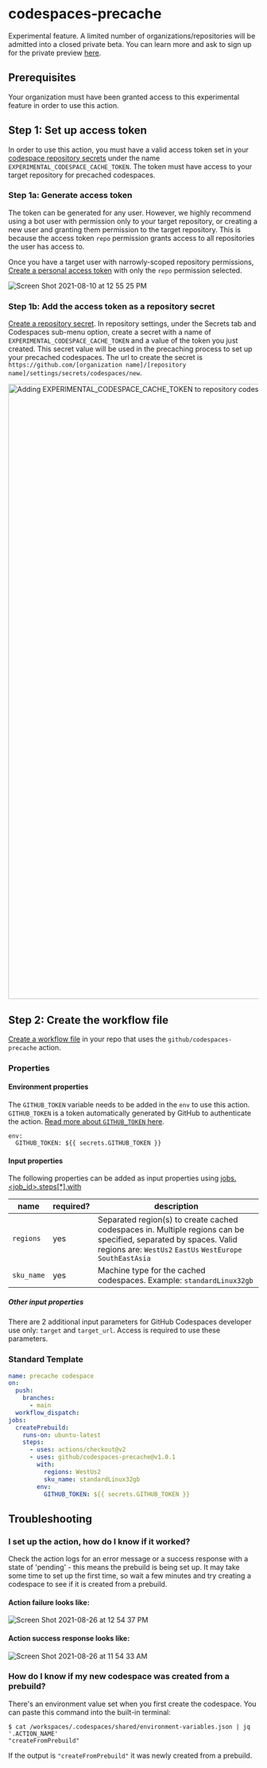 # codespaces-precache
Experimental feature. A limited number of organizations/repositories will be admitted into a closed private beta. You can learn more and ask to sign up for the private preview [here](https://docs.github.com/en/codespaces/customizing-your-codespace/prebuilding-codespaces-for-your-project). 

## Prerequisites

Your organization must have been granted access to this experimental feature in order to use this action.

## Step 1: Set up access token

In order to use this action, you must have a valid access token set in your [codespace repository secrets](https://docs.github.com/en/codespaces/managing-your-codespaces/managing-encrypted-secrets-for-your-codespaces) under the name `EXPERIMENTAL_CODESPACE_CACHE_TOKEN`. The token must have access to your target repository for precached codespaces.

### Step 1a: Generate access token
The token can be generated for any user. However, we highly recommend using a bot user with permission only to your target repository, or creating a new user and granting them permission to the target repository. This is because the access token `repo` permission grants access to all repositories the user has access to.

Once you have a target user with narrowly-scoped repository permissions, [Create a personal access token](https://docs.github.com/en/github/authenticating-to-github/keeping-your-account-and-data-secure/creating-a-personal-access-token) with only the `repo` permission selected.

![Screen Shot 2021-08-10 at 12 55 25 PM](https://user-images.githubusercontent.com/5428933/128901649-948606a0-a68e-46a1-910d-03be4c6834fc.png)

### Step 1b: Add the access token as a repository secret

[Create a repository secret](https://docs.github.com/en/actions/reference/encrypted-secrets#creating-encrypted-secrets-for-a-repository). In repository settings, under the Secrets tab and Codespaces sub-menu option, create a secret with a name of `EXPERIMENTAL_CODESPACE_CACHE_TOKEN` and a value of the token you just created. This secret value will be used in the precaching process to set up your precached codespaces. The url to create the secret is `https://github.com/[organization name]/[repository name]/settings/secrets/codespaces/new`.

<img width="1238" alt="Adding EXPERIMENTAL_CODESPACE_CACHE_TOKEN to repository codespaces secrets" src="https://user-images.githubusercontent.com/4596845/129975552-9d562c9b-32d1-4126-87e0-41f38af2bfe8.png">

## Step 2: Create the workflow file

[Create a workflow file](https://docs.github.com/en/actions/reference/workflow-syntax-for-github-actions) in your repo that uses the `github/codespaces-precache` action.

### Properties

#### Environment properties
The `GITHUB_TOKEN` variable needs to be added in the `env` to use this action. `GITHUB_TOKEN` is a token automatically generated by GitHub to authenticate the action. [Read more about `GITHUB_TOKEN` here](https://docs.github.com/en/actions/reference/authentication-in-a-workflow#about-the-github_token-secret).
```
env:
  GITHUB_TOKEN: ${{ secrets.GITHUB_TOKEN }}
```

#### Input properties
The following properties can be added as input properties using [jobs.<job_id>.steps[*].with](https://docs.github.com/en/actions/reference/workflow-syntax-for-github-actions#jobsjob_idstepswith)

| name | required? | description
-------|-----------|------------
|`regions` | yes | Separated region(s) to create cached codespaces in. Multiple regions can be specified, separated by spaces. Valid regions are: `WestUs2` `EastUs` `WestEurope` `SouthEastAsia`|
|`sku_name` | yes | Machine type for the cached codespaces. Example: `standardLinux32gb`|

##### Other input properties
There are 2 additional input parameters for GitHub Codespaces developer use only: `target` and `target_url`. Access is required to use these parameters.

### Standard Template

```yml
name: precache codespace
on:
  push:
    branches:
      - main
  workflow_dispatch:
jobs:
  createPrebuild:
    runs-on: ubuntu-latest
    steps:
      - uses: actions/checkout@v2
      - uses: github/codespaces-precache@v1.0.1
        with:
          regions: WestUs2
          sku_name: standardLinux32gb
        env:
          GITHUB_TOKEN: ${{ secrets.GITHUB_TOKEN }}
```

## Troubleshooting

### I set up the action, how do I know if it worked?

Check the action logs for an error message or a success response with a state of 'pending' - this means the prebuild is being set up. It may take some time to set up the first time, so wait a few minutes and try creating a codespace to see if it is created from a prebuild.

#### Action failure looks like:

![Screen Shot 2021-08-26 at 12 54 37 PM](https://user-images.githubusercontent.com/5428933/131005400-68daaa3b-7a28-4d8e-bfa1-c22fbcb21170.png)

#### Action success response looks like:

![Screen Shot 2021-08-26 at 11 54 33 AM](https://user-images.githubusercontent.com/5428933/131005421-e1292e23-095b-4eee-9839-ebec31924b07.png)

### How do I know if my new codespace was created from a prebuild?
There's an environment value set when you first create the codespace. You can paste this command into the built-in terminal:
```
$ cat /workspaces/.codespaces/shared/environment-variables.json | jq '.ACTION_NAME'
"createFromPrebuild"
```
If the output is `"createFromPrebuild"` it was newly created from a prebuild.

